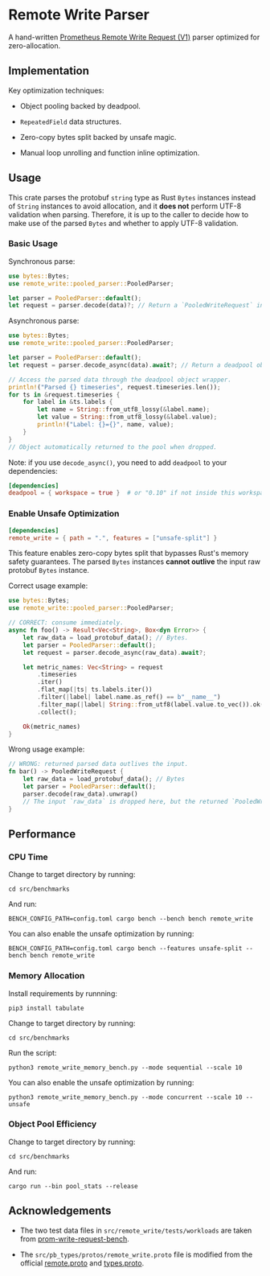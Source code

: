 # Remote Write Parser

A hand-written [Prometheus Remote Write Request (V1)](https://prometheus.io/docs/specs/prw/remote_write_spec/) parser optimized for zero-allocation.

## Implementation

Key optimization techniques:

- Object pooling backed by deadpool.

- `RepeatedField` data structures.

- Zero-copy bytes split backed by unsafe magic.

- Manual loop unrolling and function inline optimization.

## Usage

This crate parses the protobuf `string` type as Rust `Bytes` instances instead of `String` instances to avoid allocation, and it **does not** perform UTF-8 validation when parsing. Therefore, it is up to the caller to decide how to make use of the parsed `Bytes` and whether to apply UTF-8 validation.

### Basic Usage

Synchronous parse:

```rust
use bytes::Bytes;
use remote_write::pooled_parser::PooledParser;

let parser = PooledParser::default();
let request = parser.decode(data)?; // Return a `PooledWriteRequest` instance.
```

Asynchronous parse:

```rust
use bytes::Bytes;
use remote_write::pooled_parser::PooledParser;

let parser = PooledParser::default();
let request = parser.decode_async(data).await?; // Return a deadpool object wrapper.

// Access the parsed data through the deadpool object wrapper.
println!("Parsed {} timeseries", request.timeseries.len());
for ts in &request.timeseries {
    for label in &ts.labels {
        let name = String::from_utf8_lossy(&label.name);
        let value = String::from_utf8_lossy(&label.value);
        println!("Label: {}={}", name, value);
    }
}
// Object automatically returned to the pool when dropped.
```

Note: if you use `decode_async()`, you need to add `deadpool` to your dependencies:

```toml
[dependencies]
deadpool = { workspace = true }  # or "0.10" if not inside this workspace.
```

### Enable Unsafe Optimization

```toml
[dependencies]
remote_write = { path = ".", features = ["unsafe-split"] }
```

This feature enables zero-copy bytes split that bypasses Rust's memory safety guarantees. The parsed `Bytes` instances **cannot outlive** the input raw protobuf `Bytes` instance.

Correct usage example:

```rust
use bytes::Bytes;
use remote_write::pooled_parser::PooledParser;

// CORRECT: consume immediately.
async fn foo() -> Result<Vec<String>, Box<dyn Error>> {
    let raw_data = load_protobuf_data(); // Bytes.
    let parser = PooledParser::default();
    let request = parser.decode_async(raw_data).await?;

    let metric_names: Vec<String> = request
        .timeseries
        .iter()
        .flat_map(|ts| ts.labels.iter())
        .filter(|label| label.name.as_ref() == b"__name__")
        .filter_map(|label| String::from_utf8(label.value.to_vec()).ok())
        .collect();

    Ok(metric_names)
}
```

Wrong usage example:

```rust
// WRONG: returned parsed data outlives the input.
fn bar() -> PooledWriteRequest {
    let raw_data = load_protobuf_data(); // Bytes
    let parser = PooledParser::default();
    parser.decode(raw_data).unwrap()
    // The input `raw_data` is dropped here, but the returned `PooledWriteRequest` outlives it.
}
```

## Performance

### CPU Time

Change to target directory by running:

```shell
cd src/benchmarks
```

And run:

```shell
BENCH_CONFIG_PATH=config.toml cargo bench --bench bench remote_write
```

You can also enable the unsafe optimization by running:

```shell
BENCH_CONFIG_PATH=config.toml cargo bench --features unsafe-split --bench bench remote_write
```

### Memory Allocation

Install requirements by runnning:

```shell
pip3 install tabulate
```

Change to target directory by running:

```shell
cd src/benchmarks
```

Run the script:

```shell
python3 remote_write_memory_bench.py --mode sequential --scale 10
```

You can also enable the unsafe optimization by running:

```shell
python3 remote_write_memory_bench.py --mode concurrent --scale 10 --unsafe
```

### Object Pool Efficiency

Change to target directory by running:

```shell
cd src/benchmarks
```

And run:

```shell
cargo run --bin pool_stats --release
```

## Acknowledgements

- The two test data files in `src/remote_write/tests/workloads` are taken from [prom-write-request-bench](https://github.com/v0y4g3r/prom-write-request-bench/tree/main/assets).

- The `src/pb_types/protos/remote_write.proto` file is modified from the official [remote.proto](https://github.com/prometheus/prometheus/blob/main/prompb/remote.proto) and [types.proto](https://github.com/prometheus/prometheus/blob/main/prompb/types.proto).
